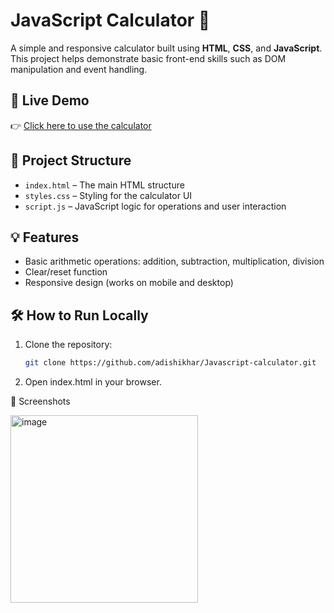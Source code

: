 # JavaScript Calculator 🧮

A simple and responsive calculator built using **HTML**, **CSS**, and **JavaScript**. This project helps demonstrate basic front-end skills such as DOM manipulation and event handling.

## 🚀 Live Demo

👉 [Click here to use the calculator](https://adishikhar.github.io/Javascript-calculator/)

## 📁 Project Structure

- `index.html` – The main HTML structure
- `styles.css` – Styling for the calculator UI
- `script.js` – JavaScript logic for operations and user interaction

## 💡 Features

- Basic arithmetic operations: addition, subtraction, multiplication, division
- Clear/reset function
- Responsive design (works on mobile and desktop)

## 🛠️ How to Run Locally

1. Clone the repository:
   ```bash
   git clone https://github.com/adishikhar/Javascript-calculator.git
2. Open index.html in your browser.

📸 Screenshots

<img src="https://github.com/user-attachments/assets/d0db6ac1-67fe-4ff3-9dc0-994d942c956f" alt="image" width="300"/>

